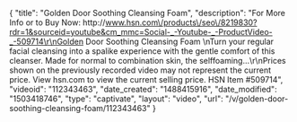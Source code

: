 {
    "title": "Golden Door Soothing Cleansing Foam",
    "description": "For More Info or to Buy Now: http:\/\/www.hsn.com\/products\/seo\/8219830?rdr=1&sourceid=youtube&cm_mmc=Social-_-Youtube-_-ProductVideo-_-509714\r\nGolden Door Soothing Cleansing Foam  \nTurn your regular facial cleansing into a spalike experience with the gentle comfort of this cleanser. Made for normal to combination skin, the selffoaming...\r\nPrices shown on the previously recorded video may not represent the current price.  View hsn.com to view the current selling price. HSN Item #509714",
    "videoid": "112343463",
    "date_created": "1488415916",
    "date_modified": "1503418746",
    "type": "captivate",
    "layout": "video",
    "url": "\/v\/golden-door-soothing-cleansing-foam\/112343463"
}